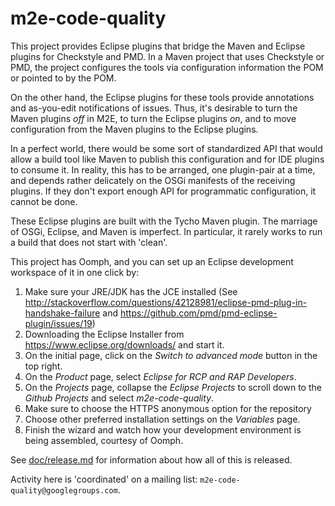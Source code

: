 # m2e-code-quality #

This project provides Eclipse plugins that bridge the Maven and
Eclipse plugins for Checkstyle and PMD. In a Maven project that uses
Checkstyle or PMD, the project configures the tools via configuration
information the POM or pointed to by the POM.

On the other hand, the Eclipse plugins for these tools provide
annotations and as-you-edit notifications of issues. Thus, it's
desirable to turn the Maven plugins *off* in M2E, to turn the Eclipse
plugins *on*, and to move configuration from the Maven plugins to the
Eclipse plugins.

In a perfect world, there would be some sort of standardized API that
would allow a build tool like Maven to publish this configuration and
for IDE plugins to consume it. In reality, this has to be arranged,
one plugin-pair at a time, and depends rather delicately on the OSGi
manifests of the receiving plugins. If they don't export enough API
for programmatic configuration, it cannot be done.

These Eclipse plugins are built with the Tycho Maven plugin. The
marriage of OSGi, Eclipse, and Maven is imperfect. In particular, it
rarely works to run a build that does not start with 'clean'.

This project has Oomph, and you can set up an Eclipse development workspace of it in one click by:

1. Make sure your JRE/JDK has the JCE installed (See http://stackoverflow.com/questions/42128981/eclipse-pmd-plug-in-handshake-failure and https://github.com/pmd/pmd-eclipse-plugin/issues/19)
2. Downloading the Eclipse Installer from https://www.eclipse.org/downloads/ and start it.
3. On the initial page, click on the *Switch to advanced mode* button in the top right.
4. On the *Product* page, select *Eclipse for RCP and RAP Developers*.
5. On the *Projects* page, collapse the *Eclipse Projects* to scroll down to the *Github Projects* and select *m2e-code-quality*.
6. Make sure to choose the HTTPS anonymous option for the repository
7. Choose other preferred installation settings on the *Variables* page.
8. Finish the wizard and watch how your development environment is being assembled, courtesy of Oomph.

See [doc/release.md](doc/release.md) for information about how all of this is released.

Activity here is 'coordinated' on a mailing list:
`m2e-code-quality@googlegroups.com`.

